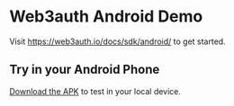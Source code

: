 # Web3auth Android Demo

Visit https://web3auth.io/docs/sdk/android/ to get started.


## Try in your Android Phone

[Download the APK](https://github.com/shahbaz17/web3auth-android-demo/raw/master/web3auth-android-demo-app.apk) to test in your local device.
